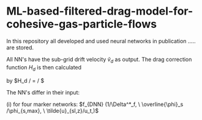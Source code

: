 # ML-based-filtered-drag-model-for-cohesive-gas-particle-flows

In this repository all developed and used neural networks in publication ..... are stored.

All NN's have the sub-grid drift velocity $\tilde{v}_d$ as output. The drag correction function $H_d$ is then calculated

by $H_d / = / $

The NN's differ in their input:

(i) for four marker networks: $f_{DNN} (1/\Delta^*_f, \ \overline{\phi}_s /\phi_{s,max}, \ \tilde{u}_{sl,z}/u_t,)$ 


